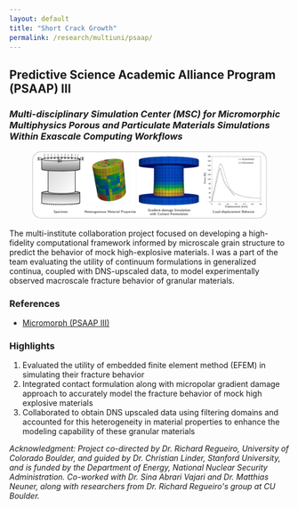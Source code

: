 ```yaml
---
layout: default
title: "Short Crack Growth"
permalink: /research/multiuni/psaap/
---
```

<section class="research-detail"> 

  <h2>Predictive Science Academic Alliance Program (PSAAP) III</h2> 
  <h3 class="rd-subtitle"> <em> Multi-disciplinary Simulation Center (MSC) for Micromorphic Multiphysics Porous and Particulate Materials Simulations Within Exascale Computing Workflows </em> </h3>

  <figure class="rd-image"> <img src="/research/multiuni/psaap.png" alt="Predictive Science Academic Alliance Program (PSAAP) III"> </figure> 

  <div class="rd-content"> <p> The multi-institute collaboration project focused on developing a high-fidelity computational framework informed by microscale grain structure to predict the behavior of mock high-explosive materials. I was a part of the team evaluating the utility of continuum formulations in generalized continua, coupled with DNS-upscaled data, to model experimentally observed macroscale fracture behavior of granular materials.  </p>

  <h3>References</h3>
  <ul class="rd-refs">
    <li><a href="https://micromorph.gitlab.io/overview/" target="_blank">Micromorph (PSAAP III) </a></li>
  </ul>

  <h3>Highlights</h3>
  <ol class="rd-highlights">
     <li>Evaluated the utility of embedded finite element method (EFEM) in simulating their fracture behavior</li>
    <li>Integrated contact formulation along with micropolar gradient damage approach to accurately model the fracture behavior of mock high explosive materials</li>
    <li>Collaborated to obtain DNS upscaled data using filtering domains and accounted for this heterogeneity in material properties to enhance the modeling capability of these granular materials</li>
  </ol>

  <p class="rd-ack"><em>
    Acknowledgment: Project co-directed by Dr. Richard Regueiro, University of Colorado Boulder, and guided by Dr. Christian Linder, Stanford University, and is funded by the Department of Energy, National Nuclear Security Administration. Co-worked with Dr. Sina Abrari Vajari and Dr. Matthias Neuner, along with researchers from Dr. Richard Regueiro's group at CU Boulder.  
  </em></p>

  </div> 
</section>